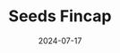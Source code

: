 ---  
layout: startup_page  
title: "Seeds Fincap"  
id: "seedsfincap.com"  
permalink: "/seedsfincapseedsfincap.com07172024/"  
website: "https://www.seedsfincap.com/"  
funding_round: "Series A"  
funding_amount: "$8.5M"  
investors: "Lok Capital, Z47"  
about: "Seeds Fincap is a non-banking financial company (NBFC) offering secured and unsecured loans ranging from Rs 1-5 lakh to MSMEs across various sectors like manufacturing and trading. It utilizes a tech-enabled sourcing-to-collections process and a unique credit evaluation framework to provide tailored financial solutions. The company has a network of 90 branches across eight states and has disbursed over Rs 600 crore to more than 50,000 clients."  
markets: "Fintech, Financial Services"  
hq: "Gurugram, Haryana, India"  
founded_year: "2019"  
linkedin: "https://www.linkedin.com/company/seedsfincap"  
twitter: ""  
instagram: ""  
facebook: ""  
crunchbase: "https://www.crunchbase.com/organization/seeds-fincap?utm_source=linkedin&utm_medium=referral&utm_campaign=linkedin_companies&utm_content=profile_cta_anon&trk=funding_crunchbase"  
pitchbook: ""  

date_display: "17-Jul-2024"  
date: "2024-07-17"

# SEO Optimization  
meta_title: "Seeds Fincap - Series A Funding ($8.5M)"  
meta_description: "Seeds Fincap, Seeds Fincap is a non-banking financial company (NBFC) offering secured and unsecured loans ranging from Rs 1-5 lakh to MSMEs across various sectors l..."  
meta_keywords: "Seeds Fincap, Fintech, Financial Services, Series A funding"  
canonical_url: "https://startup.projectstartups.com/seedsfincapseedsfincap.com07172024/"  
---
